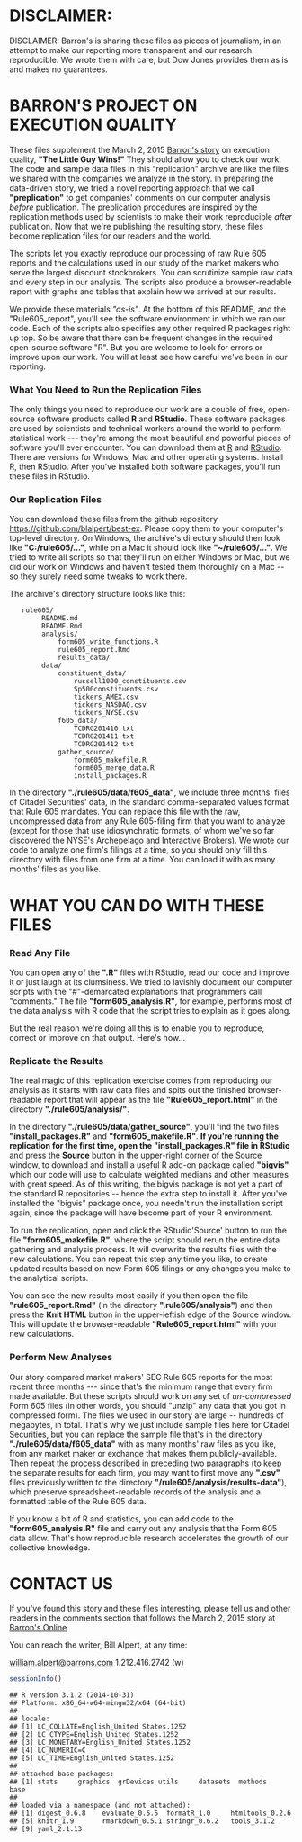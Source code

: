 DISCLAIMER:
===========

DISCLAIMER: Barron's is sharing these files as pieces of journalism, in an attempt to make our reporting more transparent and our research reproducible. We wrote them with care, but Dow Jones provides them as is and makes no guarantees.

BARRON'S PROJECT ON EXECUTION QUALITY
=====================================

These files supplement the March 2, 2015 [Barron's story](http://www.barrons.com) on execution quality, **"The Little Guy Wins!"** They should allow you to check our work. The code and sample data files in this "replication" archive are like the files we shared with the companies we analyze in the story. In preparing the data-driven story, we tried a novel reporting approach that we call **"preplication"** to get companies' comments on our computer analysis *before* publication. The preplication procedures are inspired by the replication methods used by scientists to make their work reproducible *after* publication. Now that we're publishing the resulting story, these files become replication files for our readers and the world.

The scripts let you exactly reproduce our processing of raw Rule 605 reports and the calculations used in our study of the market makers who serve the largest discount stockbrokers. You can scrutinize sample raw data and every step in our analysis. The scripts also produce a browser-readable report with graphs and tables that explain how we arrived at our results.

We provide these materials *"as-is"*. At the bottom of this README, and the "Rule605_report", you'll see the software environment in which we ran our code.  Each of the scripts also specifies any other required R packages right up top.  So be aware that there can be frequent changes in the required open-source software "R". But you are welcome to look for errors or improve upon our work. You will at least see how careful we've been in our reporting.

### What You Need to Run the Replication Files

The only things you need to reproduce our work are a couple of free, open-source software products called **R** and **RStudio**. These software packages are used by scientists and technical workers around the world to perform statistical work --- they're among the most beautiful and powerful pieces of software you'll ever encounter. You can download them at [R](cran.r-project.org) and [RStudio](www.rstudio.com). There are versions for Windows, Mac and other operating systems. Install R, then RStudio. After you've installed both software packages, you'll run these files in RStudio.

### Our Replication Files

You can download these files from the github repository https://github.com/blalpert/best-ex. Please copy them to your computer's top-level directory. On Windows, the archive's directory should then look like **"C:/rule605/..."**, while on a Mac it should look like **"~/rule605/..."**. We tried to write all scripts so that they'll run on either Windows or Mac, but we did our work on Windows and haven't tested them thoroughly on a Mac -- so they surely need some tweaks to work there.

The archive's directory structure looks like this:
```
   rule605/
        README.md
        README.Rmd
        analysis/
            form605_write_functions.R
            rule605_report.Rmd
            results_data/
        data/
            constituent_data/
                russell1000_constituents.csv
                Sp500constituents.csv
                tickers_AMEX.csv
                tickers_NASDAQ.csv
                tickers_NYSE.csv
            f605_data/
                TCDRG201410.txt
                TCDRG201411.txt
                TCDRG201412.txt
            gather_source/
                form605_makefile.R
                form605_merge_data.R
                install_packages.R
```
In the directory **"./rule605/data/f605\_data"**, we include three months' files of Citadel Securities' data, in the standard comma-separated values format that Rule 605 mandates. You can replace this file with the raw, uncompressed data from any Rule 605-filing firm that you want to analyze (except for those that use idiosynchratic formats, of whom we've so far discovered the NYSE's Archepelago and Interactive Brokers). We wrote our code to analyze one firm's filings at a time, so you should only fill this directory with files from one firm at a time. You can load it with as many months' files as you like.

WHAT YOU CAN DO WITH THESE FILES
================================

### Read Any File

You can open any of the **".R"** files with RStudio, read our code and improve it or just laugh at its clumsiness. We tried to lavishly document our computer scripts with the "\#"-demarcated explanations that programmers call "comments." The file **"form605\_analysis.R"**, for example, performs most of the data analysis with R code that the script tries to explain as it goes along.

But the real reason we're doing all this is to enable you to reproduce, correct or improve on that output. Here's how...

### Replicate the Results

The real magic of this replication exercise comes from reproducing our analysis as it starts with raw data files and spits out the finished browser-readable report that will appear as the file **"Rule605\_report.html"** in the directory **"./rule605/analysis/"**.

In the directory **"./rule605/data/gather\_source"**, you'll find the two files **"install\_packages.R"** and **"form605\_makefile.R"**. **If you're running the replication for the first time, open the "install\_packages.R" file in RStudio** and press the **Source** button in the upper-right corner of the Source window, to download and install a useful R add-on package called **"bigvis"** which our code will use to calculate weighted medians and other measures with great speed. As of this writing, the bigvis package is not yet a part of the standard R repositories -- hence the extra step to install it. After you've installed the "bigvis" package once, you needn't run the installation script again, since the package will have become part of your R environment.

To run the replication, open and click the RStudio'Source' button to run the file **"form605\_makefile.R"**, where the script should rerun the entire data gathering and analysis process. It will overwrite the results files with the new calculations. You can repeat this step any time you like, to create updated results based on new Form 605 filings or any changes you make to the analytical scripts.

You can see the new results most easily if you then open the file **"rule605\_report.Rmd"** (in the directory **".rule605/analysis"**) and then press the **Knit HTML** button in the upper-leftish edge of the Source window. This will update the browser-readable **"Rule605\_report.html"** with your new calculations.

### Perform New Analyses

Our story compared market makers' SEC Rule 605 reports for the most recent three months --- since that's the minimum range that every firm made available. But these scripts should work on any set of *un-compressed* Form 605 files (in other words, you should "unzip" any data that you got in compressed form). The files we used in our story are large -- hundreds of megabytes, in total. That's why we just include sample files here for Citadel Securities, but you can replace the sample file that's in the directory **"./rule605/data/f605\_data"** with as many months' raw files as you like, from any market maker or exchange that makes them publicly-available. Then repeat the process described in preceding two paragraphs (to keep the separate results for each firm, you may want to first move any **".csv"** files previously written to the directory **"/rule605/analysis/results-data"**), which preserve spreadsheet-readable records of the analysis and a formatted table of the Rule 605 data.

If you know a bit of R and statistics, you can add code to the **"form605\_analysis.R"** file and carry out any analysis that the Form 605 data allow. That's how reproducible research accelerates the growth of our collective knowledge.

CONTACT US
==========

If you've found this story and these files interesting, please tell us and other readers in the comments section that follows the March 2, 2015 story at [Barron's Online](http://www.barrons.com)

You can reach the writer, Bill Alpert, at any time:

<william.alpert@barrons.com> 1.212.416.2742 (w)

``` r
sessionInfo()
```

    ## R version 3.1.2 (2014-10-31)
    ## Platform: x86_64-w64-mingw32/x64 (64-bit)
    ## 
    ## locale:
    ## [1] LC_COLLATE=English_United States.1252 
    ## [2] LC_CTYPE=English_United States.1252   
    ## [3] LC_MONETARY=English_United States.1252
    ## [4] LC_NUMERIC=C                          
    ## [5] LC_TIME=English_United States.1252    
    ## 
    ## attached base packages:
    ## [1] stats     graphics  grDevices utils     datasets  methods   base     
    ## 
    ## loaded via a namespace (and not attached):
    ## [1] digest_0.6.8    evaluate_0.5.5  formatR_1.0     htmltools_0.2.6
    ## [5] knitr_1.9       rmarkdown_0.5.1 stringr_0.6.2   tools_3.1.2    
    ## [9] yaml_2.1.13
